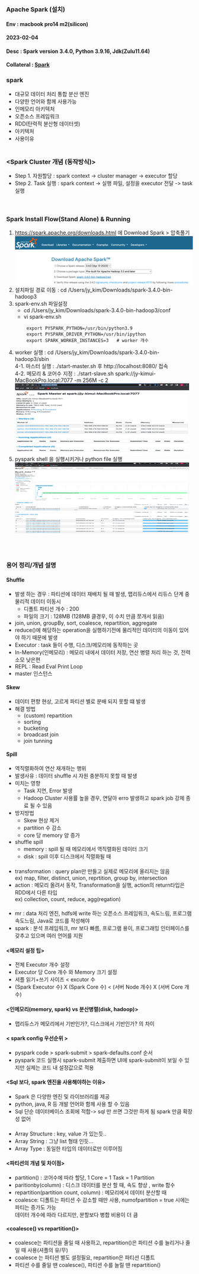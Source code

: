 ### Apache Spark (설치)
#### Env : macbook pro14 m2(silicon)
#### 2023-02-04
#### Desc : Spark version 3.4.0, Python 3.9.16, Jdk(Zulu11.64)  
#### Collateral : [Spark](/../doc/spark.md)
### spark
- 대규모 데이터 처리 통합 분산 엔진  
- 다양한 언어와 함께 사용가능
- 인메모리 아키텍처
- 오픈소스 프레임워크
- RDD(탄력적 뷴산형 데이터셋)
- 아키텍처
- 사용이유
<br/><br/>

###  <Spark Cluster 개념 (동작방식)>
- Step 1. 자원할당 : spark context -> cluster manager -> executor 할당  
- Step 2. Task 실행 : spark context -> 실행 파일, 설정을 executor 전달 -> task 실행  
<br/><br/>

### Spark Install Flow(Stand Alone) & Running  
1. https://spark.apache.org/downloads.html 에 Download Spark > 압축풀기  
![img/img_16.png](img/img_16.png)  
2. 설치파일 경로 이동 : cd /Users/jy_kim/Downloads/spark-3.4.0-bin-hadoop3  
3. spark-env.sh 파일설정   
     - cd /Users/jy_kim/Downloads/spark-3.4.0-bin-hadoop3/conf  
     - vi spark-env.sh   
       ```  
        export PYSPARK_PYTHON=/usr/bin/python3.9
        export PYSPARK_DRIVER_PYTHON=/usr/bin/ipython
        export SPARK_WORKER_INSTANCES=3   # worker 개수    
        ```  
4. worker 실행  : cd /Users/jy_kim/Downloads/spark-3.4.0-bin-hadoop3/sbin  
     4-1. 마스터 실행 : ./start-master.sh 후 http://localhost:8080/ 접속     
     4-2. 메모리 & 코어수 지정 : ./start-slave.sh spark://jy-kimui-MacBookPro.local:7077  -m 256M -c 2  
        <img src = "img/img_17.png" width = "470" height = "190" title = "SPARK_WORKER_INSTANCES 개수만큼 worker 생성" />
5. pyspark shell 을 실행시키거나 python file 실행  
    <img src = "img/img_18.png" width = "470" height = "190" title = "실행화면" />
 
<br/><br/>
### 용어 정리/개념 설명
#### Shuffle
+ 발생 하는 경우 : 파티션에 데이터 재배치 될 때 발생, 맵리듀스에서 리듀스 단계 중 물리적 데이터 이동시
  + 디폴트 파티션 개수 : 200
  + 파일의 크기 : 128MB (128MB 클경우, 이 수치 만큼 쪼개서 읽음)
+ join, union, groupBy, sort, coalesce, repartition, aggregate 
+ reduce()에 해당하는 operation을 실행하기전에 물리적인 데이터의 이동이 있어야 하기 때문에 발생
+ Executor : task 들이 수행, 디스크/메모리에 동작하는 곳
+ In-Memory(인메모리) : 메모리 내에서 데이터 저장, 연산 병렬 처리 하는 것, 전력 소모 낮은편
+ REPL : Read Eval Print Loop 
+ master 인스턴스

#### Skew
+ 데이터 편향 현상, 고르게 파티션 별로 분배 되지 못할 떄 발생 
+ 해결 방법
  + (custom) repartition
  + sorting
  + bucketing
  + broadcast join
  + join tunning 
  
#### Spill
+ 역직렬화하여 연산 재개하는 행위
+ 발생사유 : 데이터 shuffle 시 자원 충분하지 못할 때 발생
+ 미치는 영향 
  + Task 지연, Error 발생 
  + Hadoop Cluster 사용률 높을 경우, 연달아 erro 발생하고 spark job 강제 종료 될 수 있음 
+ 방지방법
  + Skew 현상 제거
  + partition 수 감소
  + core 당 memory 양 증가 
+ shuffle spill
  + memory : spill 될 때 메모리에서 역직렬화된 데이터 크기
  + disk : spill 이후 디스크에서 직렬화될 때


#### <transformation vs action>
  - transformation : query plan만 만들고 실제로 메모리에 올리지는 않음   
    ex) map, filter, distinct, union, reprtition, group by, intersection
  - action : 메모리 올려서 동작, Transformation을 실행, action의 return타입은 RDD에서 다른 타입   
    ex) collection, count, reduce, agg(regation)  

#### <spark vs mr>    
  - mr : data 처리 엔진, hdfs에 write 하는 오픈소스 프레임워크, 속도느림, 프로그램 속도느림, Java로 코드를 작성해야    
  - spark : 분석 프레임워크, mr 보다 빠름, 프로그램 용이, 프로그래밍 인터페이스를 갖추고 있으며 여러 언어를 지원  

#### <메모리 설정 팁>  
  - 전체 Executor 개수 설정
  - Executor 당 Core 개수 와 Memory 크기 설정
  - 셔플 읽기+쓰기 사이즈 < excutor 수  
  - (Spark Executor 수) X (Spark Core 수) < (서버 Node 개수) X (서버 Core 개수)   

#### <인메모리(memory, spark) vs 분산병렬(disk, hadoop)>       
  - 맵리듀스가 메모리에서 기반인가?, 디스크에서 기반인가? 의 차이   

#### < spark config 우선순위 >        
  - pyspark code > spark-submit > spark-defaults.conf 순서     
  - pyspark 코드 실행시 spark-submit 제출하면 UI에 spark-submit이 보일 수 있지만 실제는 코드 내 설정값으로 적용      

#### <Sql 보다, spark 엔진을 사용해야하는 이유>
  - Spark 은 다양한 엔진 및 라이브러리를 제공    
  - python, java, R 등 개발 언어와 함께 사용 할 수 있음    
  - Sql 단순 데이터베이스 조회에 적합-> sql 만 쓰면 그것만 하게 됨 spark 만큼 확장성 없어        


#### <Array Structure vs Array String>      
  - Array Structure : key, value 가 있는듯..     
  - Array String : 그냥 list 형태 인듯...
  - Array Type : 동일한 타입의 데이터로만 이루어짐   

#### <파티션의 개념 및 차이점>       
+ partition() : 코어수에 따라 할당, 1 Core = 1 Task = 1 Partition   
+ paritionby(column) : 디스크 데이터를 분산 할 때, 속도 향상 , write 함수      
+ repartition(partition count, column)  : 메모리에서 데이터 분산할 때  
+ coalesce: 디폴트는 파티션 수 감소할 때만 사용, numofpartition = true 시에는 파티는 증가도 가능  
           데이터 개수에 따라 다르지만, 분할보다 병합 비용이 더 큼

#### <coalesce() vs repartition()>
+ coalesce는 파티션을 줄일 때 사용하고, repartition()은 파티션 수를 늘리거나 줄일 때 사용(셔플의 유/무)
+ coalesce 는 파티션 별도 셜정필요, repartition은 파티션 디폴트 
+ 파티션 수를 줄일 땐 coalesce(), 파티션 수를 늘릴 땐 repartition()


